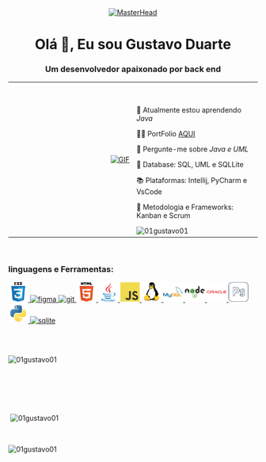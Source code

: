 <div align="center">
  <a href="https://rishavchanda.io">
    <img src="https://media.giphy.com/media/y452vVKazzradfEhlm/giphy.gif" alt="MasterHead" width="600">
  </a>
</div>
<h1 align="center">Olá 👋, Eu sou Gustavo Duarte</h1>
<h3 align="center">Um desenvolvedor apaixonado por back end</h3>


<table style="width: 100%; border-collapse: collapse; border: none;">
  <tr>
    <td style="text-align: right; border: none;">
      <a href="https://giphy.com/gifs/GM9qpNTz2Q72ex1tpG">
        <img src="https://media.giphy.com/media/GM9qpNTz2Q72ex1tpG/giphy.gif" alt="GIF" width="620">
      </a>
    </td>
   <td style="width: 50%; border: none;">
      <p align="left"> <a href="https://twitter.com/" target="blank"><img src="https://img.shields.io/twitter/follow/?logo=twitter&style=for-the-badge" alt="" /></a> </p>
      <p style="margin-bottom: 10px;">🌱 Atualmente estou aprendendo <em>Java</em></p>
      <p style="margin-bottom: 10px;">👨‍💻 PortFolio <a href="https://portfolio-sigma-lemon-76.vercel.app/index.html">AQUI</a></p>
      <p style="margin-bottom: 10px;">💬 Pergunte-me sobre <em>Java e UML</em></p>
      <p style="margin-bottom: 10px;">🏦 Database: SQL, UML e SQLLite</p>
      <p style="margin-bottom: 10px;">📚 Plataformas: Intellij, PyCharm e VsCode </p>
      <p style="margin-bottom: 10px;">🔄 Metodologia e Frameworks: Kanban e Scrum</p>
      <p style="margin-bottom: 0;"><img src="https://komarev.com/ghpvc/?username=01gustavo01&label=Profile%20views&color=0e75b6&style=flat" alt="01gustavo01" /> </p>
    </td>
  </tr>
</table>
<br>
<h3 align="left">linguagens e Ferramentas:</h3>
<p align="left"> <a href="https://www.w3schools.com/css/" target="_blank" rel="noreferrer"> <img src="https://raw.githubusercontent.com/devicons/devicon/master/icons/css3/css3-original-wordmark.svg" alt="css3" width="40" height="40"/> </a> 
<a href="https://www.figma.com/" target="_blank" rel="noreferrer"> <img src="https://www.vectorlogo.zone/logos/figma/figma-icon.svg" alt="figma" width="40" height="40"/> </a> 
<a href="https://git-scm.com/" target="_blank" rel="noreferrer"> <img src="https://www.vectorlogo.zone/logos/git-scm/git-scm-icon.svg" alt="git" width="40" height="40"/> </a> 
<a href="https://www.w3.org/html/" target="_blank" rel="noreferrer"> <img src="https://raw.githubusercontent.com/devicons/devicon/master/icons/html5/html5-original-wordmark.svg" alt="html5" width="40" height="40"/> </a> 
<a href="https://www.java.com" target="_blank" rel="noreferrer"> <img src="https://raw.githubusercontent.com/devicons/devicon/master/icons/java/java-original.svg" alt="java" width="40" height="40"/> </a> 
<a href="https://developer.mozilla.org/en-US/docs/Web/JavaScript" target="_blank" rel="noreferrer"> <img src="https://raw.githubusercontent.com/devicons/devicon/master/icons/javascript/javascript-original.svg" alt="javascript" width="40" height="40"/> </a> 
<a href="https://www.linux.org/" target="_blank" rel="noreferrer"> <img src="https://raw.githubusercontent.com/devicons/devicon/master/icons/linux/linux-original.svg" alt="linux" width="40" height="40"/> </a> 
<a href="https://www.mysql.com/" target="_blank" rel="noreferrer"> <img src="https://raw.githubusercontent.com/devicons/devicon/master/icons/mysql/mysql-original-wordmark.svg" alt="mysql" width="40" height="40"/> </a> 
<a href="https://nodejs.org" target="_blank" rel="noreferrer"> <img src="https://raw.githubusercontent.com/devicons/devicon/master/icons/nodejs/nodejs-original-wordmark.svg" alt="nodejs" width="40" height="40"/> </a> 
<a href="https://www.oracle.com/" target="_blank" rel="noreferrer"> <img src="https://raw.githubusercontent.com/devicons/devicon/master/icons/oracle/oracle-original.svg" alt="oracle" width="40" height="40"/> </a> 
<a href="https://www.photoshop.com/en" target="_blank" rel="noreferrer"> <img src="https://raw.githubusercontent.com/devicons/devicon/master/icons/photoshop/photoshop-line.svg" alt="photoshop" width="40" height="40"/> </a> 
<a href="https://www.python.org" target="_blank" rel="noreferrer"> <img src="https://raw.githubusercontent.com/devicons/devicon/master/icons/python/python-original.svg" alt="python" width="40" height="40"/> </a> 
<a href="https://www.sqlite.org/" target="_blank" rel="noreferrer"> <img src="https://www.vectorlogo.zone/logos/sqlite/sqlite-icon.svg" alt="sqlite" width="40" height="40"/> </a> </p>
<br><br>
<p><img align="left" src="https://github-readme-stats.vercel.app/api/top-langs?username=01gustavo01&show_icons=true&locale=en&layout=compact" alt="01gustavo01" /></p><br><br><br><br><br><br>

<p>&nbsp;<img align="center" src="https://github-readme-stats.vercel.app/api?username=01gustavo01&show_icons=true&locale=en" alt="01gustavo01" /></p><br>

<p><img align="center" src="https://github-readme-streak-stats.herokuapp.com/?user=01gustavo01&" alt="01gustavo01" /></p><br>
